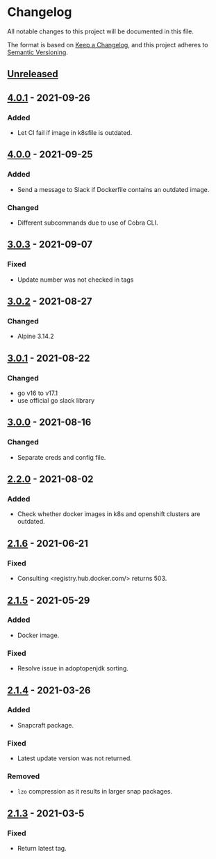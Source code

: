 # Changelog

All notable changes to this project will be documented in this file.

The format is based on [Keep a Changelog](https://keepachangelog.com/en/1.0.0/),
and this project adheres to [Semantic Versioning](https://semver.org/spec/v2.0.0.html).

## [Unreleased]

## [4.0.1] - 2021-09-26

### Added

- Let CI fail if image in k8sfile is outdated.

## [4.0.0] - 2021-09-25

### Added

- Send a message to Slack if Dockerfile contains an outdated image.

### Changed

- Different subcommands due to use of Cobra CLI.

## [3.0.3] - 2021-09-07

### Fixed

- Update number was not checked in tags

## [3.0.2] - 2021-08-27

### Changed

- Alpine 3.14.2

## [3.0.1] - 2021-08-22

### Changed

- go v16 to v17.1
- use official go slack library

## [3.0.0] - 2021-08-16

### Changed

- Separate creds and config file.

## [2.2.0] - 2021-08-02

### Added

- Check whether docker images in k8s and openshift clusters are outdated.

## [2.1.6] - 2021-06-21

### Fixed

- Consulting <registry.hub.docker.com/> returns 503.

## [2.1.5] - 2021-05-29

### Added

- Docker image.

### Fixed

- Resolve issue in adoptopenjdk sorting.

## [2.1.4] - 2021-03-26

### Added

- Snapcraft package.

### Fixed

- Latest update version was not returned.

### Removed

- `lzo` compression as it results in larger snap packages.

## [2.1.3] - 2021-03-5

### Fixed

- Return latest tag.

[Unreleased]: https://github.com/030/dip/compare/4.0.1...HEAD
[4.0.1]: https://github.com/030/dip/compare/4.0.0...4.0.1
[4.0.0]: https://github.com/030/dip/compare/3.0.3...4.0.0
[3.0.3]: https://github.com/030/dip/compare/3.0.2...3.0.3
[3.0.2]: https://github.com/030/dip/compare/3.0.1...3.0.2
[3.0.1]: https://github.com/030/dip/compare/3.0.0...3.0.1
[3.0.0]: https://github.com/030/dip/compare/2.2.0...3.0.0
[2.2.0]: https://github.com/030/dip/compare/2.1.6...2.2.0
[2.1.6]: https://github.com/030/dip/compare/2.1.5...2.1.6
[2.1.5]: https://github.com/030/dip/compare/2.1.4...2.1.5
[2.1.4]: https://github.com/030/dip/compare/2.1.3...2.1.4
[2.1.3]: https://github.com/030/dip/compare/2.1.2...2.1.3
[2.1.2]: https://github.com/030/dip/releases/tag/2.1.2
